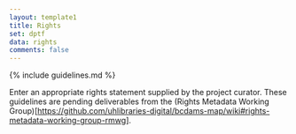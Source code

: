 ```yaml
---
layout: template1
title: Rights
set: dptf
data: rights
comments: false
---
```


{% include guidelines.md %}

Enter an appropriate rights statement supplied by the project curator. These guidelines are pending deliverables from the (Rights Metadata Working Group)[https://github.com/uhlibraries-digital/bcdams-map/wiki#rights-metadata-working-group-rmwg].
